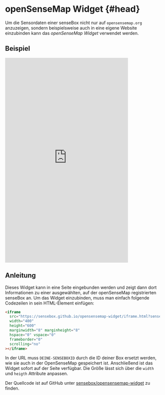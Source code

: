 # openSenseMap Widget {#head}
Um die Sensordaten einer senseBox nicht nur auf `opensensemap.org` anzuzeigen, sondern beispielsweise auch in eine eigene Website einzubinden
kann das *openSenseMap Widget* verwendet werden.

## Beispiel

<iframe
  src="https://sensebox.github.io/opensensemap-widget/iframe.html?senseboxId=570bad2b45fd40c8197f13a2"
  width="400"
  height="666"
  marginwidth="8" marginheight="8"
  hspace="0" vspace="0"
  frameborder="0"
  scrolling="no"
></iframe>

## Anleitung
Dieses Widget kann in eine Seite eingebunden werden und zeigt dann dort Informationen zu einer ausgewählten,
auf der openSenseMap registrierten senseBox an. Um das Widget einzubinden, muss man einfach folgende Codezeilen
in sein HTML-Element einfügen:

```html
<iframe
  src="https://sensebox.github.io/opensensemap-widget/iframe.html?senseboxId=DEINE-SENSEBOXID"
  width="400"
  height="600"
  marginwidth="8" marginheight="8"
  hspace="0" vspace="0"
  frameborder="0"
  scrolling="no"
></iframe>
```

In der URL muss `DEINE-SENSEBOXID` durch die ID deiner Box ersetzt werden, wie sie auch in der OpenSenseMap
gespeichert ist. Anschließend ist das Widget sofort auf der Seite verfügbar.
Die Größe lässt sich über die `width` und `heigth` Attribute anpassen.

Der Quellcode ist auf GitHub unter [sensebox/opensensemap-widget](https://github.com/sensebox/opensensemap-widget) zu finden.
